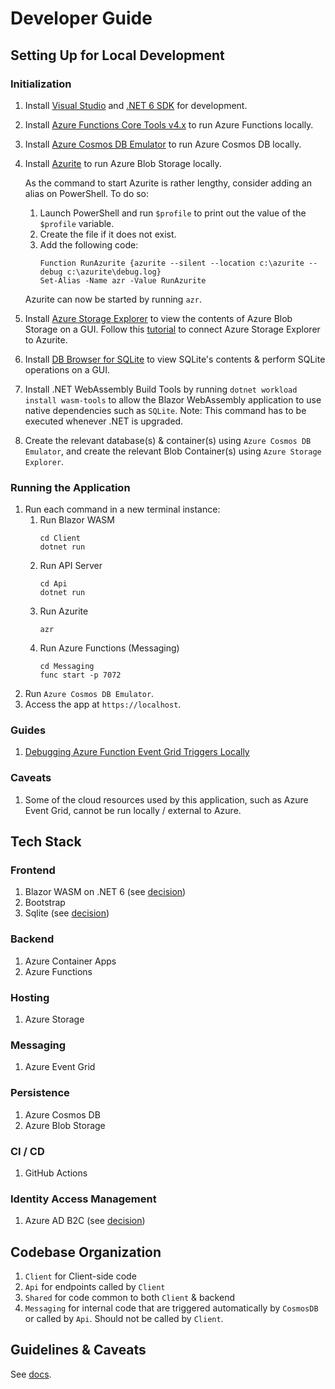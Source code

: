 # Developer Guide

## Setting Up for Local Development

### Initialization

1. Install [Visual Studio](https://visualstudio.microsoft.com/downloads/) and [.NET 6 SDK](https://dotnet.microsoft.com/download/dotnet/6.0) for development.
1. Install [Azure Functions Core Tools v4.x](https://docs.microsoft.com/en-us/azure/azure-functions/functions-run-local?tabs=windows%2Ccsharp%2Cbash#v2) to run Azure Functions locally.
1. Install [Azure Cosmos DB Emulator](https://docs.microsoft.com/en-us/azure/cosmos-db/local-emulator?tabs=cli%2Cssl-netstd21) to run Azure Cosmos DB locally.
1. Install [Azurite](https://docs.microsoft.com/en-us/azure/storage/common/storage-use-azurite?tabs=visual-studio) to run Azure Blob Storage locally.
    
    As the command to start Azurite is rather lengthy, consider adding an alias on PowerShell. To do so:

   1. Launch PowerShell and run `$profile` to print out the value of the `$profile` variable. 
   1. Create the file if it does not exist. 
   1. Add the following code:
      ```
      Function RunAzurite {azurite --silent --location c:\azurite --debug c:\azurite\debug.log}
      Set-Alias -Name azr -Value RunAzurite
      ```

   Azurite can now be started by running `azr`.
1. Install [Azure Storage Explorer](https://azure.microsoft.com/en-us/features/storage-explorer/#overview) to view the contents of Azure Blob Storage on a GUI. Follow this [tutorial](https://docs.microsoft.com/en-us/azure/storage/common/storage-use-azurite?tabs=visual-studio#connect-to-azurite-using-http) to connect Azure Storage Explorer to Azurite.
1. Install [DB Browser for SQLite](https://sqlitebrowser.org/dl/) to view SQLite's contents & perform SQLite operations on a GUI.
1. Install .NET WebAssembly Build Tools by running `dotnet workload install wasm-tools` to allow the Blazor WebAssembly application to use native dependencies such as `SQLite`. Note: This command has to be executed whenever .NET is upgraded.
1. Create the relevant database(s) & container(s) using `Azure Cosmos DB Emulator`, and create the relevant Blob Container(s) using `Azure Storage Explorer`.

### Running the Application

1. Run each command in a new terminal instance:
    1. Run Blazor WASM
       ```
       cd Client
       dotnet run
       ```
    1. Run API Server
       ```
       cd Api
       dotnet run
       ```
    1. Run Azurite
       ```
       azr
       ```
    1. Run Azure Functions (Messaging)
       ```
       cd Messaging
       func start -p 7072
       ```
1. Run `Azure Cosmos DB Emulator`.
1. Access the app at `https://localhost`.

### Guides

1. [Debugging Azure Function Event Grid Triggers Locally](https://harrybellamy.com/posts/debugging-azure-function-event-grid-triggers-locally/)

### Caveats

1. Some of the cloud resources used by this application, such as Azure Event Grid, cannot be run locally / external to Azure.

## Tech Stack

### Frontend

1. Blazor WASM on .NET 6 (see [decision](0001-use_blazor_webassembly.md))
1. Bootstrap
1. Sqlite (see [decision](0007-replace_indexeddb_with_sqlite.md))

### Backend

1. Azure Container Apps
1. Azure Functions

### Hosting

1. Azure Storage

### Messaging

1. Azure Event Grid

### Persistence

1. Azure Cosmos DB
1. Azure Blob Storage

### CI / CD

1. GitHub Actions

### Identity Access Management

1. Azure AD B2C (see [decision](0013-iam-azure-ad-b2c.md))

## Codebase Organization

1. `Client` for Client-side code
1. `Api` for endpoints called by `Client`
1. `Shared` for code common to both `Client` & backend
1. `Messaging` for internal code that are triggered automatically by `CosmosDB` or called by `Api`. Should not be called by `Client`.

## Guidelines & Caveats

See [docs](guidelines_and_caveats.md).
